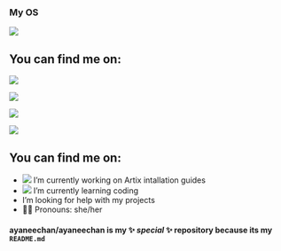 ### My OS
[![](https://img.shields.io/badge/Artix-Linux%20OS-blue?style=for-the-badge&logo=artixlinux)](https://artixlinux.org/)

## You can find me on:

[![](https://img.shields.io/badge/Twitter-social-blue?style=social&logo=twitter)](https://twitter.com/ayacoronachan)

[![](https://img.shields.io/badge/Mastodon-social-blue?style=social&logo=mastodon)](https://mstdn.social/@ayaneechan)

[![](https://img.shields.io/badge/Mastodon-social-blue?style=social&logo=mastodon)](https://mstdn.social/@ayaneechan)

[![](https://img.shields.io/badge/xmpp-red?style=plastic&logo=xmpp)](xmpp:ayaneechan@jabber.de)

## You can find me on:
- ![](https://img.shields.io/badge/Artix-Linux%20OS-blue?style=plastic&logo=artixlinux) I’m currently working on Artix intallation guides 
- ![](https://img.shields.io/badge/coding-black?style=plastic&logo=iTerm2) I’m currently learning coding
- I’m looking for help with my projects
- 🏳️‍⚧️ Pronouns: she/her

#### **ayaneechan/ayaneechan** is my ✨ _special_ ✨ repository because its my `README.md`
